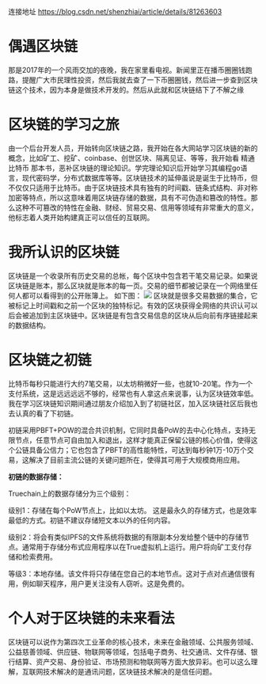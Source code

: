 连接地址
https://blog.csdn.net/shenzhiai/article/details/81263603

# 偶遇区块链
那是2017年的一个风雨交加的夜晚，我在家里看电视。新闻里正在播币圈圈钱跑路，提醒广大市民理性投资，然后我就去查了一下币圈圈钱，然后进一步查到区块链这个技术，因为本身是做技术开发的。然后从此就和区块链结下了不解之缘

# 区块链的学习之旅

由一个后台开发人员，开始转向区块链之路，我开始在各大网站学习区块链的新的概念，比如矿工、挖矿、coinbase、创世区块、隔离见证、等等，我开始看 精通比特币 那本书，恶补区块链的理论知识。学完理论知识后开始学习其编程go语言，现代密码学，分布式数据库等等。区块链技术的延伸虽说是诞生于比特币，但不仅仅只适用于比特币。由于区块链技术具有独有的时间戳、链条式结构、非对称加密等特点，所以这意味着用区块链存储的数据，具有不可伪造和篡改的特性。那么这种不可篡改的特性在金融、财经、贸易交易、信用等领域有非常重大的意义，他标志着人类开始构建真正可以信任的互联网。

# 我所认识的区块链
区块链是一个收录所有历史交易的总帐，每个区块中包含若干笔交易记录。如果说区块链是账本，那么区块就是账本的每一页。交易的细节都被记录在一个网络里任何人都可以看得到的公开账簿上。
如下图：
![](http://img0.pconline.com.cn/pconline/1807/11/11459595_149944021739926.jpg)
区块就是很多交易数据的集合，它被标记上时间戳和之前一个区块的独特标记。有效的区块获得全网络的共识认可以后会被追加到主区块链中。区块链是有包含交易信息的区块从后向前有序链接起来的数据结构。

# 区块链之初链

比特币每秒只能进行大约7笔交易，以太坊稍微好一些，也就10-20笔。作为一个支付系统，这是远远远远不够的，经常也有人拿这点来说事，认为区块链效率低。我在学习区块链知识期间通过朋友介绍加入到了初链社区，加入区块链社区后我也去认真的看了下初链。

初链采用PBFT+POW的混合共识机制，它同时具备PoW的去中心化特点，支持无限节点，任意节点可自由加入和退出，这样才能真正保留公链的核心价值，使得这个公链具备公信力；它也包含了PBFT的高性能特性，可达到每秒钟1万-10万个交易，这解决了目前主流公链的关键问题所在，使得其可用于大规模商用应用。

**初链的数据存储：**

Truechain上的数据存储分为三个级别：

级别1：存储在每个PoW节点上，比如以太坊。 这是最永久的存储方式，也是效率最低的方式。初链不建议存储短文本以外的任何内容。

级别2：将会有类似IPFS的文件系统将数据的有限副本分发给整个链中的存储节点。通常用于存储分布式应用程序以在True虚拟机上运行。用户将向矿工支付存储和检索费用。

等级3：本地存储。该文件将只存储在您自己的本地节点。这对于点对点通信很有用，例如聊天程序，用户更关注没有人窃听。这是免费的。

# 个人对于区块链的未来看法

区块链可以说作为第四次工业革命的核心技术，未来在金融领域、公共服务领域、公益慈善领域、供应链、物联网等领域，包括电子商务、社交通讯、文件存储、银行结算、资产交易、身份验证、市场预测和物联网等方面大放异彩。也可以这么理解，互联网技术解决的是通讯问题，区块链技术解决的是信任问题。

